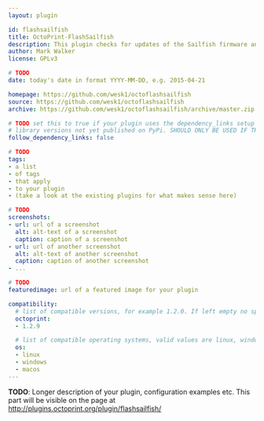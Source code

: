 ```yaml
---
layout: plugin

id: flashsailfish
title: OctoPrint-FlashSailfish
description: This plugin checks for updates of the Sailfish firmware and will offer to flash the new firmware onto your printer when a new version is available.
author: Mark Walker
license: GPLv3

# TODO
date: today's date in format YYYY-MM-DD, e.g. 2015-04-21

homepage: https://github.com/wesk1/octoflashsailfish
source: https://github.com/wesk1/octoflashsailfish
archive: https://github.com/wesk1/octoflashsailfish/archive/master.zip

# TODO set this to true if your plugin uses the dependency_links setup parameter to include
# library versions not yet published on PyPi. SHOULD ONLY BE USED IF THERE IS NO OTHER OPTION!
follow_dependency_links: false

# TODO
tags:
- a list
- of tags
- that apply
- to your plugin
- (take a look at the existing plugins for what makes sense here)

# TODO
screenshots:
- url: url of a screenshot
  alt: alt-text of a screenshot
  caption: caption of a screenshot
- url: url of another screenshot
  alt: alt-text of another screenshot
  caption: caption of another screenshot
- ...

# TODO
featuredimage: url of a featured image for your plugin

compatibility:
  # list of compatible versions, for example 1.2.0. If left empty no specific version requirement will be assumed
  octoprint:
  - 1.2.9

  # list of compatible operating systems, valid values are linux, windows, macos, leaving empty defaults to all
  os:
  - linux
  - windows
  - macos
---
```


**TODO**: Longer description of your plugin, configuration examples etc. This part will be visible on the page at
http://plugins.octoprint.org/plugin/flashsailfish/
